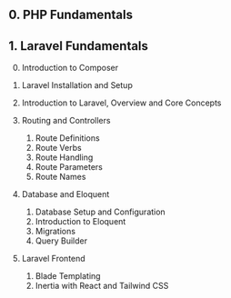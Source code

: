 ## 0. PHP Fundamentals


## 1. Laravel Fundamentals

0. Introduction to Composer

1. Laravel Installation and Setup

2. Introduction to Laravel, Overview and Core Concepts

3. Routing and Controllers
   1. Route Definitions
   2. Route Verbs
   3. Route Handling
   4. Route Parameters
   5. Route Names
   
4. Database and Eloquent
   1. Database Setup and Configuration
   2. Introduction to Eloquent
   3. Migrations
   4. Query Builder
   
5. Laravel Frontend
   1. Blade Templating
   2. Inertia with React and Tailwind CSS
